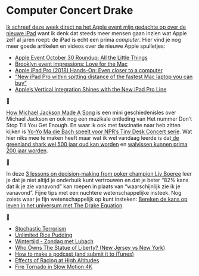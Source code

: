# Computer Concert Drake

[Ik schreef deze week direct na het Apple event mijn gedachte op over de nieuwe iPad](https://sinds82.nl/2018/10/30/ipad-is-een-computer) want ik denk dat steeds meer mensen gaan inzien wat Apple zelf al jaren roept: de iPad is echt een prima _computer_. Hier vind je nog meer goede artikelen en videos over de nieuwe Apple spulletjes:

- [Apple Event October 30 Roundup: All the Little Things](https://www.macstories.net/news/october-30-roundup-all-the-little-things/)
- [Brooklyn event impressions: Love for the Mac](https://sixcolors.com/post/2018/10/brooklyn-event-impressions-love-for-the-mac/)
- [Apple iPad Pro (2018) Hands-On: Even closer to a computer](https://www.youtube.com/watch?v=2eC89LQxH5E&feature=share)
- [“New iPad Pro within spitting distance of the fastest Mac laptop you can buy”](https://twitter.com/dhh/status/1058007764096638976?s=20)
- [Apple’s Vertical Integration Shines with the New iPad Pro Line](https://techpinions.com/apples-vertical-integration-shines-with-the-new-ipad-pro-line/53977)

🎻

[How Michael Jackson Made A Song](https://www.youtube.com/watch?v=A3nKAvIc8to&feature=share) is een mini geschiedenisles over Michael Jackson en ook nog een muzikale ontleding van Het nummer Don’t Stop Till You Get Enough. En waar ik ook met fascinatie naar heb zitten kijken is [Yo-Yo Ma die Bach speelt voor NPR’s Tiny Desk Concert serie](https://kottke.org/18/08/yo-yo-ma-plays-bach-for-nprs-tiny-desk-concert-series). Wat hier niks mee te maken heeft maar wat ik wel vandaag leerde is dat[ de greenland shark wel 500 jaar oud kan worden](https://en.m.wikipedia.org/wiki/Greenland_shark) en [walvissen kunnen prima 200 jaar worden](https://www.smithsonianmag.com/smart-news/there-are-whales-alive-today-who-were-born-before-moby-dick-was-written-660944/?no-ist).

🎲

In deze [3 lessons on decision-making from poker champion Liv Boeree](https://www.youtube.com/watch?v=nisSeC81u2M) leer je dat je niet altijd je onderbuik kunt vertrouwen en dat je beter “82% kans dat ik je zie vanavond” kan roepen in plaats van “waarschijnlijk zie ik je vanavond”. Fijne tips met een nuchtere wetenschappelijke insteek. Nog zoiets waar je fijn wetenschappelijk op kunt insteken: [Bereken de kans op leven in het universum met The Drake Equation](https://informationisbeautiful.net/visualizations/the-drake-equation/).

🔗

- [Stochastic Terrorism](https://kottke.org/18/10/stochastic-terrorism)
- [Unlimited Rice Pudding](https://www.youtube.com/watch?v=wPODghAr3Vc&feature=share)
- [Wintertijd - Zondag met Lubach](https://www.youtube.com/watch?v=PCA_VyXCPok)
- [Who Owns The Statue of Liberty? (New Jersey vs New York)](https://www.youtube.com/watch?v=SgZ1f4ACZBQ&feature=share)
- [How to make a podcast (and submit it to iTunes)](https://justinjackson.ca/submit-podcast-itunes)
- [Effects of Racing at High Altitudes](https://www.youtube.com/watch?v=tqY7DL53Tsc&feature=share)
- [Fire Tornado in Slow Motion 4K](https://www.youtube.com/watch?v=QwoghxwETng)